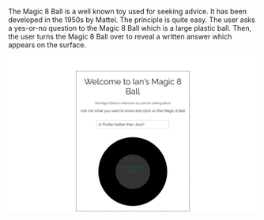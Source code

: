 The Magic 8 Ball is a well known toy used for seeking advice. It has been developed in the 1950s by Mattel. The principle is quite easy. The user asks a yes-or-no question to the Magic 8 Ball which is a large plastic ball. Then, the user turns the Magic 8 Ball over to reveal a written answer which appears on the surface.

![my-image](/magic8ball/8ball.png)
